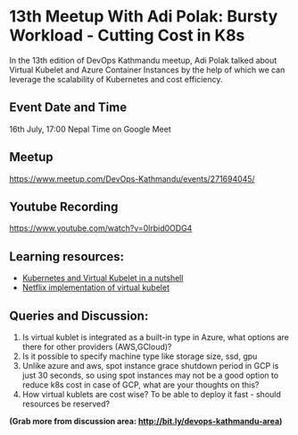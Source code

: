 # 13th Meetup With Adi Polak: Bursty Workload - Cutting Cost in K8s

In the 13th edition of DevOps Kathmandu meetup, Adi Polak talked about Virtual Kubelet and Azure Container Instances by the help of which we can leverage the scalability of Kubernetes and cost efficiency.

## Event Date and Time
16th July, 17:00 Nepal Time on Google Meet

## Meetup
https://www.meetup.com/DevOps-Kathmandu/events/271694045/

## Youtube Recording
https://www.youtube.com/watch?v=0lrbid0ODG4

## Learning resources:
* [Kubernetes and Virtual Kubelet in a nutshell](https://dev.to/adipolak/kubernetes-and-virtual-kubelet-in-a-nutshell-gn4)
* [Netflix implementation of virtual kubelet](https://www.youtube.com/watch?v=eFnDwwckrKU)

## Queries and Discussion:
1. Is virtual kublet is  integrated as a built-in type in Azure, what options are there for other providers (AWS,GCloud)? 
2. Is it possible to specify machine type like storage size, ssd, gpu
2. Unlike azure and aws, spot instance grace shutdown period in GCP is just 30 seconds, so using spot instances may not be a good option to reduce k8s cost in case of GCP, what are your thoughts on this?
3. How virtual kublets are cost wise? To be able to deploy it fast - should resources be reserved?

**(Grab more from discussion area: http://bit.ly/devops-kathmandu-area)**
